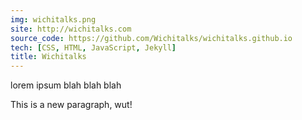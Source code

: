```yaml
---
img: wichitalks.png
site: http://wichitalks.com
source_code: https://github.com/Wichitalks/wichitalks.github.io
tech: [CSS, HTML, JavaScript, Jekyll]
title: Wichitalks
---
```


lorem ipsum blah blah blah

This is a new paragraph, wut!